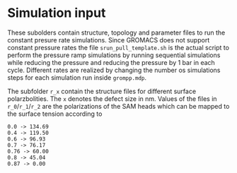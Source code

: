 # Simulation input

These subolders contain structure, topology and parameter files to run the constant
presure rate simulations. Since GROMACS does not support constant pressure rates the
file `srun_pull_template.sh` is the actual script to perform the pressure ramp
simulations by running sequential simulations while reducing the pressure and reducing
the pressure by 1 bar in each cycle. Different rates are realized by changing the number
os simulations steps for each simulation run inside `grompp.mdp`.

The subfolder `r_x` contain the structure files for different surface polarzbolities.
The `x` denotes the defect size in nm. Values of the files in `r_0`/`r_1`/`r_2` are the
polarizations of the SAM heads which can be mapped to the surface tension according to

    0.0 -> 134.69
    0.4 -> 119.50
    0.6 -> 96.93
    0.7 -> 76.17
    0.76 -> 60.00
    0.8 -> 45.04
    0.87 -> 0.00